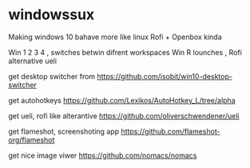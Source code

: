 # windowssux
Making windows 10 bahave more like linux Rofi + Openbox kinda

Win 1 2 3 4 , switches betwin difrent workspaces 
Win R lounches , Rofi alternative ueli


get desktop switcher from
https://github.com/isobit/win10-desktop-switcher

get autohotkeys
https://github.com/Lexikos/AutoHotkey_L/tree/alpha

get ueli, rofi like alterantive
https://github.com/oliverschwendener/ueli

get flameshot, screenshoting app
https://github.com/flameshot-org/flameshot

get nice image viwer
https://github.com/nomacs/nomacs
